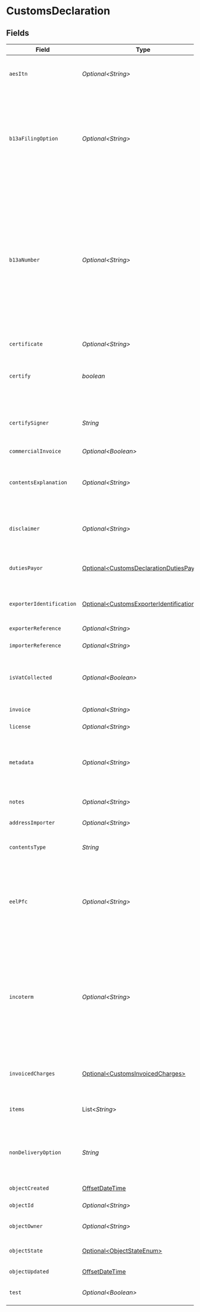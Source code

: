 # CustomsDeclaration


## Fields

| Field                                                                                                                                                                                                                                                                                                                                                                                                    | Type                                                                                                                                                                                                                                                                                                                                                                                                     | Required                                                                                                                                                                                                                                                                                                                                                                                                 | Description                                                                                                                                                                                                                                                                                                                                                                                              | Example                                                                                                                                                                                                                                                                                                                                                                                                  |
| -------------------------------------------------------------------------------------------------------------------------------------------------------------------------------------------------------------------------------------------------------------------------------------------------------------------------------------------------------------------------------------------------------- | -------------------------------------------------------------------------------------------------------------------------------------------------------------------------------------------------------------------------------------------------------------------------------------------------------------------------------------------------------------------------------------------------------- | -------------------------------------------------------------------------------------------------------------------------------------------------------------------------------------------------------------------------------------------------------------------------------------------------------------------------------------------------------------------------------------------------------- | -------------------------------------------------------------------------------------------------------------------------------------------------------------------------------------------------------------------------------------------------------------------------------------------------------------------------------------------------------------------------------------------------------- | -------------------------------------------------------------------------------------------------------------------------------------------------------------------------------------------------------------------------------------------------------------------------------------------------------------------------------------------------------------------------------------------------------- |
| `aesItn`                                                                                                                                                                                                                                                                                                                                                                                                 | *Optional\<String>*                                                                                                                                                                                                                                                                                                                                                                                      | :heavy_minus_sign:                                                                                                                                                                                                                                                                                                                                                                                       | **required if eel_pfc is `AES_ITN`**<br><br/>AES / ITN reference of the shipment.                                                                                                                                                                                                                                                                                                                        |                                                                                                                                                                                                                                                                                                                                                                                                          |
| `b13aFilingOption`                                                                                                                                                                                                                                                                                                                                                                                       | *Optional\<String>*                                                                                                                                                                                                                                                                                                                                                                                      | :heavy_minus_sign:                                                                                                                                                                                                                                                                                                                                                                                       | B13A Option details are obtained by filing a B13A Canada Export Declaration via the Canadian Export Reporting System (CERS). <br/><a href="https://www.cbsa-asfc.gc.ca/services/export/guide-eng.html" target="_blank" rel="noopener noreferrer"> More information on reporting commercial exports from Canada. </a><br/>Allowed values available <a href="#tag/Customs-Declaration-B13A-Filing-Option">here</a> | FILED_ELECTRONICALLY                                                                                                                                                                                                                                                                                                                                                                                     |
| `b13aNumber`                                                                                                                                                                                                                                                                                                                                                                                             | *Optional\<String>*                                                                                                                                                                                                                                                                                                                                                                                      | :heavy_minus_sign:                                                                                                                                                                                                                                                                                                                                                                                       | **must be provided if and only if b13a_filing_option is provided**<br><br/>Represents:<br> the Proof of Report (POR) Number when b13a_filing_option is `FILED_ELECTRONICALLY`;<br> <br/>the Summary ID Number when b13a_filing_option is `SUMMARY_REPORTING`;<br> <br/>or the Exemption Number when b13a_filing_option is `NOT_REQUIRED`.                                                                |                                                                                                                                                                                                                                                                                                                                                                                                          |
| `certificate`                                                                                                                                                                                                                                                                                                                                                                                            | *Optional\<String>*                                                                                                                                                                                                                                                                                                                                                                                      | :heavy_minus_sign:                                                                                                                                                                                                                                                                                                                                                                                       | Certificate reference of the shipment.                                                                                                                                                                                                                                                                                                                                                                   |                                                                                                                                                                                                                                                                                                                                                                                                          |
| `certify`                                                                                                                                                                                                                                                                                                                                                                                                | *boolean*                                                                                                                                                                                                                                                                                                                                                                                                | :heavy_check_mark:                                                                                                                                                                                                                                                                                                                                                                                       | Expresses that the certify_signer has provided all information of this customs declaration truthfully.                                                                                                                                                                                                                                                                                                   | true                                                                                                                                                                                                                                                                                                                                                                                                     |
| `certifySigner`                                                                                                                                                                                                                                                                                                                                                                                          | *String*                                                                                                                                                                                                                                                                                                                                                                                                 | :heavy_check_mark:                                                                                                                                                                                                                                                                                                                                                                                       | Name of the person who created the customs declaration and is responsible for the validity of all <br/>information provided.                                                                                                                                                                                                                                                                             | Shawn Ippotle                                                                                                                                                                                                                                                                                                                                                                                            |
| `commercialInvoice`                                                                                                                                                                                                                                                                                                                                                                                      | *Optional\<Boolean>*                                                                                                                                                                                                                                                                                                                                                                                     | :heavy_minus_sign:                                                                                                                                                                                                                                                                                                                                                                                       | N/A                                                                                                                                                                                                                                                                                                                                                                                                      |                                                                                                                                                                                                                                                                                                                                                                                                          |
| `contentsExplanation`                                                                                                                                                                                                                                                                                                                                                                                    | *Optional\<String>*                                                                                                                                                                                                                                                                                                                                                                                      | :heavy_minus_sign:                                                                                                                                                                                                                                                                                                                                                                                       | **required if contents_type is `OTHER`**<br><br/>Explanation of the type of goods of the shipment.                                                                                                                                                                                                                                                                                                       | T-Shirt purchase                                                                                                                                                                                                                                                                                                                                                                                         |
| `disclaimer`                                                                                                                                                                                                                                                                                                                                                                                             | *Optional\<String>*                                                                                                                                                                                                                                                                                                                                                                                      | :heavy_minus_sign:                                                                                                                                                                                                                                                                                                                                                                                       | Disclaimer for the shipment and customs information that have been provided.                                                                                                                                                                                                                                                                                                                             |                                                                                                                                                                                                                                                                                                                                                                                                          |
| `dutiesPayor`                                                                                                                                                                                                                                                                                                                                                                                            | [Optional\<CustomsDeclarationDutiesPayor>](../../models/components/CustomsDeclarationDutiesPayor.md)                                                                                                                                                                                                                                                                                                     | :heavy_minus_sign:                                                                                                                                                                                                                                                                                                                                                                                       | Specifies who will pay the duties for the shipment. Only accepted for FedEx shipments.                                                                                                                                                                                                                                                                                                                   |                                                                                                                                                                                                                                                                                                                                                                                                          |
| `exporterIdentification`                                                                                                                                                                                                                                                                                                                                                                                 | [Optional\<CustomsExporterIdentification>](../../models/components/CustomsExporterIdentification.md)                                                                                                                                                                                                                                                                                                     | :heavy_minus_sign:                                                                                                                                                                                                                                                                                                                                                                                       | Additional exporter identification that may be required to ship in certain countries                                                                                                                                                                                                                                                                                                                     |                                                                                                                                                                                                                                                                                                                                                                                                          |
| `exporterReference`                                                                                                                                                                                                                                                                                                                                                                                      | *Optional\<String>*                                                                                                                                                                                                                                                                                                                                                                                      | :heavy_minus_sign:                                                                                                                                                                                                                                                                                                                                                                                       | Exporter reference of an export shipment.                                                                                                                                                                                                                                                                                                                                                                |                                                                                                                                                                                                                                                                                                                                                                                                          |
| `importerReference`                                                                                                                                                                                                                                                                                                                                                                                      | *Optional\<String>*                                                                                                                                                                                                                                                                                                                                                                                      | :heavy_minus_sign:                                                                                                                                                                                                                                                                                                                                                                                       | Importer reference of an import shipment.                                                                                                                                                                                                                                                                                                                                                                |                                                                                                                                                                                                                                                                                                                                                                                                          |
| `isVatCollected`                                                                                                                                                                                                                                                                                                                                                                                         | *Optional\<Boolean>*                                                                                                                                                                                                                                                                                                                                                                                     | :heavy_minus_sign:                                                                                                                                                                                                                                                                                                                                                                                       | Indicates whether the shipment's destination VAT has been collected. May be required for some destinations.                                                                                                                                                                                                                                                                                              |                                                                                                                                                                                                                                                                                                                                                                                                          |
| `invoice`                                                                                                                                                                                                                                                                                                                                                                                                | *Optional\<String>*                                                                                                                                                                                                                                                                                                                                                                                      | :heavy_minus_sign:                                                                                                                                                                                                                                                                                                                                                                                       | Invoice reference of the shipment.                                                                                                                                                                                                                                                                                                                                                                       | #123123                                                                                                                                                                                                                                                                                                                                                                                                  |
| `license`                                                                                                                                                                                                                                                                                                                                                                                                | *Optional\<String>*                                                                                                                                                                                                                                                                                                                                                                                      | :heavy_minus_sign:                                                                                                                                                                                                                                                                                                                                                                                       | License reference of the shipment.                                                                                                                                                                                                                                                                                                                                                                       |                                                                                                                                                                                                                                                                                                                                                                                                          |
| `metadata`                                                                                                                                                                                                                                                                                                                                                                                               | *Optional\<String>*                                                                                                                                                                                                                                                                                                                                                                                      | :heavy_minus_sign:                                                                                                                                                                                                                                                                                                                                                                                       | A string of up to 100 characters that can be filled with any additional information you <br/>want to attach to the object.                                                                                                                                                                                                                                                                               | Order ID #123123                                                                                                                                                                                                                                                                                                                                                                                         |
| `notes`                                                                                                                                                                                                                                                                                                                                                                                                  | *Optional\<String>*                                                                                                                                                                                                                                                                                                                                                                                      | :heavy_minus_sign:                                                                                                                                                                                                                                                                                                                                                                                       | Additional notes to be included in the customs declaration.                                                                                                                                                                                                                                                                                                                                              |                                                                                                                                                                                                                                                                                                                                                                                                          |
| `addressImporter`                                                                                                                                                                                                                                                                                                                                                                                        | *Optional\<String>*                                                                                                                                                                                                                                                                                                                                                                                      | :heavy_minus_sign:                                                                                                                                                                                                                                                                                                                                                                                       | Object ID of the Importer address.                                                                                                                                                                                                                                                                                                                                                                       | 257ba08436604d2aaf069caafe7acb2a                                                                                                                                                                                                                                                                                                                                                                         |
| `contentsType`                                                                                                                                                                                                                                                                                                                                                                                           | *String*                                                                                                                                                                                                                                                                                                                                                                                                 | :heavy_check_mark:                                                                                                                                                                                                                                                                                                                                                                                       | Type of goods of the shipment.  <br/>Allowed values available <a href="#tag/Customs-Declaration-Contents-Type">here</a>                                                                                                                                                                                                                                                                                  | MERCHANDISE                                                                                                                                                                                                                                                                                                                                                                                              |
| `eelPfc`                                                                                                                                                                                                                                                                                                                                                                                                 | *Optional\<String>*                                                                                                                                                                                                                                                                                                                                                                                      | :heavy_minus_sign:                                                                                                                                                                                                                                                                                                                                                                                       | EEL / PFC type of the shipment. For most shipments from the US to CA, `NOEEI_30_36` is applicable; for most <br/>other shipments from the US, `NOEEI_30_37_a` is applicable.<br/>Allowed values available <a href="#tag/Customs-Declaration-EELPFC">here</a>                                                                                                                                             | NOEEI_30_37_a                                                                                                                                                                                                                                                                                                                                                                                            |
| `incoterm`                                                                                                                                                                                                                                                                                                                                                                                               | *Optional\<String>*                                                                                                                                                                                                                                                                                                                                                                                      | :heavy_minus_sign:                                                                                                                                                                                                                                                                                                                                                                                       | The incoterm reference of the shipment. FCA is available for DHL Express and FedEx only. <br/>eDAP is available for DPD UK only. DAP is available for DHL Express and DPD UK.<br/>If expecting DAP for other carriers, please use DDU.<br/>Allowed values available <a href="#tag/Customs-Declaration-Incoterm">here</a>                                                                                 | DDP                                                                                                                                                                                                                                                                                                                                                                                                      |
| `invoicedCharges`                                                                                                                                                                                                                                                                                                                                                                                        | [Optional\<CustomsInvoicedCharges>](../../models/components/CustomsInvoicedCharges.md)                                                                                                                                                                                                                                                                                                                   | :heavy_minus_sign:                                                                                                                                                                                                                                                                                                                                                                                       | Additional invoiced charges to be shown on the Customs Declaration Commercial Invoice.                                                                                                                                                                                                                                                                                                                   |                                                                                                                                                                                                                                                                                                                                                                                                          |
| `items`                                                                                                                                                                                                                                                                                                                                                                                                  | List\<*String*>                                                                                                                                                                                                                                                                                                                                                                                          | :heavy_check_mark:                                                                                                                                                                                                                                                                                                                                                                                       | Distinct Parcel content items as Customs Items object_ids.                                                                                                                                                                                                                                                                                                                                               | [<br/>"5087f181d1dc4b14b73fdbf636498886"<br/>]                                                                                                                                                                                                                                                                                                                                                           |
| `nonDeliveryOption`                                                                                                                                                                                                                                                                                                                                                                                      | *String*                                                                                                                                                                                                                                                                                                                                                                                                 | :heavy_check_mark:                                                                                                                                                                                                                                                                                                                                                                                       | Indicates how the carrier should proceed in case the shipment can't be delivered.<br/>Allowed values available <a href="#tag/Customs-Declaration-Non-Delivery-Option">here</a>                                                                                                                                                                                                                           | RETURN                                                                                                                                                                                                                                                                                                                                                                                                   |
| `objectCreated`                                                                                                                                                                                                                                                                                                                                                                                          | [OffsetDateTime](https://docs.oracle.com/javase/8/docs/api/java/time/OffsetDateTime.html)                                                                                                                                                                                                                                                                                                                | :heavy_minus_sign:                                                                                                                                                                                                                                                                                                                                                                                       | Date and time of object creation.                                                                                                                                                                                                                                                                                                                                                                        | 2014-07-17T01:01:08.306Z                                                                                                                                                                                                                                                                                                                                                                                 |
| `objectId`                                                                                                                                                                                                                                                                                                                                                                                               | *Optional\<String>*                                                                                                                                                                                                                                                                                                                                                                                      | :heavy_minus_sign:                                                                                                                                                                                                                                                                                                                                                                                       | Unique identifier of the given object.                                                                                                                                                                                                                                                                                                                                                                   | e2197a54da9d470480f4f8796cc419cb                                                                                                                                                                                                                                                                                                                                                                         |
| `objectOwner`                                                                                                                                                                                                                                                                                                                                                                                            | *Optional\<String>*                                                                                                                                                                                                                                                                                                                                                                                      | :heavy_minus_sign:                                                                                                                                                                                                                                                                                                                                                                                       | Username of the user who created the object.                                                                                                                                                                                                                                                                                                                                                             | shippotle@shippo.com                                                                                                                                                                                                                                                                                                                                                                                     |
| `objectState`                                                                                                                                                                                                                                                                                                                                                                                            | [Optional\<ObjectStateEnum>](../../models/components/ObjectStateEnum.md)                                                                                                                                                                                                                                                                                                                                 | :heavy_minus_sign:                                                                                                                                                                                                                                                                                                                                                                                       | Indicates the validity of the enclosing object                                                                                                                                                                                                                                                                                                                                                           |                                                                                                                                                                                                                                                                                                                                                                                                          |
| `objectUpdated`                                                                                                                                                                                                                                                                                                                                                                                          | [OffsetDateTime](https://docs.oracle.com/javase/8/docs/api/java/time/OffsetDateTime.html)                                                                                                                                                                                                                                                                                                                | :heavy_minus_sign:                                                                                                                                                                                                                                                                                                                                                                                       | Date and time of last object update.                                                                                                                                                                                                                                                                                                                                                                     | 2014-07-17T01:01:08.306Z                                                                                                                                                                                                                                                                                                                                                                                 |
| `test`                                                                                                                                                                                                                                                                                                                                                                                                   | *Optional\<Boolean>*                                                                                                                                                                                                                                                                                                                                                                                     | :heavy_minus_sign:                                                                                                                                                                                                                                                                                                                                                                                       | Indicates whether the object has been created in test mode.                                                                                                                                                                                                                                                                                                                                              | true                                                                                                                                                                                                                                                                                                                                                                                                     |